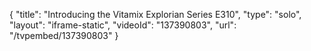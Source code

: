 {
    "title": "Introducing the Vitamix Explorian Series E310",
    "type": "solo",
    "layout": "iframe-static",
    "videoId": "137390803",
    "url": "\/tvpembed\/137390803"
}